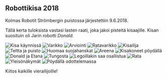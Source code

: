 ---
---
## Robottikisa 2018

Kolmas Robotit Strömbergin puistossa järjestettiin 9.6.2018.

Tällä kerta tuloksista vastasi lasten raati, joka jakoi pisteitä kisaajille. Kisan suosituin oli Jarin robotti *Donald*.


![](media/photos/2018_001.jpg?raw=true "Kisa käynnissä")
![](media/photos/2018_002.jpg?raw=true "Varikko")
![](media/photos/2018_003.jpg?raw=true "Arviointi")
![](media/photos/2018_004.jpg?raw=true "Ratavarikko")
![](media/photos/2018_005.jpg?raw=true "Kisailija")
![](media/photos/2018_006.jpg?raw=true "Teltta ja puisto")
![](media/photos/2018_007.jpg?raw=true "Huomaa suojahanskat")
![](media/photos/2018_008.jpg?raw=true "Areena")
![](media/photos/2018_009.jpg?raw=true "Kisakoneet pöydällä")
![](media/photos/2018_010.jpg?raw=true "Donald ja Etana")
![](media/photos/2018_011.jpg?raw=true "Tungosta")
![](media/photos/2018_012.jpg?raw=true "Legoillakin saa osallistua")
![](media/photos/2018_013.jpg?raw=true "Rata")
![](media/photos/2018_014.jpg?raw=true "Yleisönäkymät")
![](media/photos/2018_015.jpg?raw=true "Pöydällä odottelemassa")

Kiitos kaikille vierailijoille!


